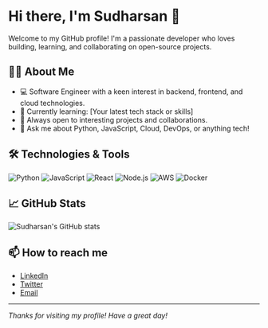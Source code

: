 # Hi there, I'm Sudharsan 👋

Welcome to my GitHub profile! I'm a passionate developer who loves building, learning, and collaborating on open-source projects.

## 👨‍💻 About Me

- 💻 Software Engineer with a keen interest in backend, frontend, and cloud technologies.
- 🌱 Currently learning: [Your latest tech stack or skills]
- 🚀 Always open to interesting projects and collaborations.
- 💬 Ask me about Python, JavaScript, Cloud, DevOps, or anything tech!

## 🛠️ Technologies & Tools

![Python](https://img.shields.io/badge/-Python-3776AB?style=flat&logo=python&logoColor=white)
![JavaScript](https://img.shields.io/badge/-JavaScript-F7DF1E?style=flat&logo=javascript&logoColor=black)
![React](https://img.shields.io/badge/-React-61DAFB?style=flat&logo=react&logoColor=black)
![Node.js](https://img.shields.io/badge/-Node.js-339933?style=flat&logo=node.js&logoColor=white)
![AWS](https://img.shields.io/badge/-AWS-232F3E?style=flat&logo=amazon-aws&logoColor=white)
![Docker](https://img.shields.io/badge/-Docker-2496ED?style=flat&logo=docker&logoColor=white)
<!-- Add or remove any tools/technologies you use -->

## 📈 GitHub Stats

![Sudharsan's GitHub stats](https://github-readme-stats.vercel.app/api?username=sudharsanbalu&show_icons=true&hide_title=true)

## 📫 How to reach me

- [LinkedIn](https://www.linkedin.com/in/sudharsanbalu/)
- [Twitter](https://twitter.com/sudharsanbalu)
- [Email](sudharsanbalu13@gmail.com)

---

_Thanks for visiting my profile! Have a great day!_
